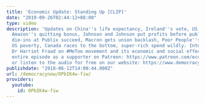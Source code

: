 ```yaml
---
title: 'Economic Update: Standing Up [CLIP]'
date: "2019-09-26T02:44:12+08:00"
type: video
description: 'Updates on China''s life expectancy, Ireland''s vote, US unemployment,
  Amazon''s quitting bonus, Johnson and Johnson put profits before public health,
  die-ins at Publix succeed, Macron gets union backlash, Poor People''s Campaign exposes
  US poverty, Canada races to the bottom, super-rich spend wildly. Interview with
  Dr Harriet Fraad on #MeToo movement and its economic and social effects. Watch the
  entire episode as a supporter on Patreon: https://www.patreon.com/economicupdate
  or listen to the audio for free on our website: https://www.democracyatwork.info/eu_standing_up'
publishdate: "2018-06-12T14:00:44.000Z"
url: /democracynow/OPbIK4w-fiw/
providers:
  youtube:
    id: OPbIK4w-fiw
---
```

